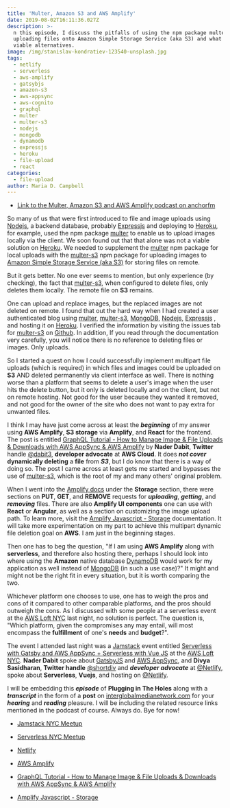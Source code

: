 ```yaml
---
title: 'Multer, Amazon S3 and AWS Amplify'
date: 2019-08-02T16:11:36.027Z
description: >-
  n this episode, I discuss the pitfalls of using the npm package multer-s3 for
  uploading files onto Amazon Simple Storage Service (aka S3) and what might be
  viable alternatives.
image: /img/stanislav-kondratiev-123540-unsplash.jpg
tags:
  - netlify
  - serverless
  - aws-amplify
  - gatsybjs
  - amazon-s3
  - aws-appsync
  - aws-cognito
  - graphql
  - multer
  - multer-s3
  - nodejs
  - mongodb
  - dynamodb
  - expressjs
  - heroku
  - file-upload
  - react
categories:
  - file-upload
author: Maria D. Campbell
---
```

- [Link to the Multer, Amazon S3 and AWS Amplify podcast on anchorfm](https://anchor.fm/maria-campbell/episodes/Multer--Amazon-S3-and-AWS-Amplify-e4qqmr)

So many of us that were first introduced to file and image uploads using [Nodejs](https://nodejs.org/en/), a backend database, probably [Expressjs](https://expressjs.com/) and deploying to [Heroku](https://www.heroku.com/), for example, used the npm package [multer](https://www.npmjs.com/package/multer) to enable us to upload images locally via the client. We soon found out that that alone was not a viable solution on [Heroku](https://www.heroku.com/). We needed to supplement the [multer](https://www.npmjs.com/package/multer) npm package for local uploads with the [multer-s3](https://www.npmjs.com/package/multer-s3) npm package for uploading images to [Amazon Simple Storage Service (aka S3)](https://aws.amazon.com/s3/) for storing files on remote.

But it gets better. No one ever seems to mention, but only experience (by checking), the fact that [multer-s3](https://www.npmjs.com/package/multer-s3), when configured to delete files, only deletes them locally. The remote file on **S3** remains.

One can upload and replace images, but the replaced images are not deleted on remote. I found that out the hard way when I had created a user authenticated blog using [multer](https://www.npmjs.com/package/multer), [multer-s3](https://www.npmjs.com/package/multer-s3), [MongoDB](https://www.mongodb.com/), [Nodejs](https://nodejs.org/en/), [Expressjs](https://expressjs.com/) , and hosting it on [Heroku](https://www.heroku.com/). I verified the information by visiting the issues tab for [multer-s3](https://www.npmjs.com/package/multer-s3) on [Github](https://github.com/). In addition, If you read through the documentation very carefully, you will notice there is no reference to deleting files or images. Only uploads.

So I started a quest on how I could successfully implement multipart file uploads (which is required) in which files and images could be uploaded on **S3** AND deleted permanently via client interface as well. There is nothing worse than a platform that seems to delete a user's image when the user hits the delete button, but it only is deleted locally and on the client, but not on remote hosting. Not good for the user because they wanted it removed, and not good for the owner of the site who does not want to pay extra for unwanted files.

I think I may have just come across at least the ***beginning*** of my answer using **AWS Amplify**, **S3 storage** via **Amplify**, and **React** for the frontend. The post is entitled [GraphQL Tutorial - How to Manage Image & File Uploads & Downloads with AWS AppSync & AWS Amplify](https://dev.to/dabit3/graphql-tutorial-how-to-manage-image-file-uploads-downloads-with-aws-appsync-aws-amplify-hga) by **Nader Dabit**, **Twitter** handle [@dabit3](https://twitter.com/dabit3),  **developer advocate** at **AWS Cloud**.  It does ***not cover*** **dynamically deleting** a **file** from ***S3***, but I do know that there is a way of doing so. The post I came across at least gets me started and bypasses the use of [multer-s3](https://www.npmjs.com/package/multer-s3), which is the root of my and many others' original problem. 

When I went into the [Amplify docs](https://amplify.aws/community/) under the **Storage** section, there were sections on **PUT**, **GET**, and **REMOVE** requests for ***uploading***, ***getting***, and ***removing*** files. There are also **Amplify UI components** one can use with **React** or **Angular**, as well as a section on customizing the image upload path. To learn more, visit the [Amplify Javascript - Storage](https://aws-amplify.github.io/docs/js/storage) documentation. It will take more experimentation on my part to achieve this multipart dynamic file deletion goal on **AWS**. I am just in the beginning stages.

Then one has to beg the question, "If I am using **AWS Amplify** along with **serverless**, and therefore also hosting there, perhaps I should look into where using the **Amazon** native database [DynamoDB](https://aws.amazon.com/dynamodb/) would work for my application as well instead of [MongoDB](https://www.mongodb.com/) (in such a use case)?" It might and might not be the right fit in every situation, but it is worth comparing the two.

Whichever platform one chooses to use, one has to weigh the pros and cons of it compared to other comparable platforms, and the pros should outweigh the cons. As I discussed with some people at a serverless event at the [AWS Loft NYC](https://aws.amazon.com/start-ups/loft/ny-loft/) last night, no solution is perfect. The question is, "Which platform, given the compromises any may entail, will most encompass the **fulfillment** of one's **needs** and **budget**?".

The event I attended last night was a [Jamstack](https://jamstack.org/) event entitled [Serverless with Gatsby and AWS AppSync + Serverless with Vue JS](https://www.meetup.com/JAMstack-nyc/events/261268213/) at the [AWS Loft NYC](https://aws.amazon.com/start-ups/loft/ny-loft/). **Nader Dabit** spoke about [GatsbyJS](gatsbyjs.org/) and [AWS AppSync](https://aws.amazon.com/appsync/), and **Divya Sasidharan**, **Twitter handle** [@shortdiv](https://twitter.com/shortdiv) and ***developer advocate*** at [@Netlify](https://twitter.com/Netlify), spoke about **Serverless**, **Vuejs**, and hosting on [@Netlify](https://twitter.com/Netlify).

I will be embedding this ***episode*** of **Plugging in The Holes** along with a ***transcript*** in the form of a **post** on [interglobalmedianetwork.com](https://www.interglobalmedianetwork.com/) for your ***hearing*** and ***reading*** pleasure. I will be including the related resource links mentioned in the podcast of course. Always do. Bye for now!

- [Jamstack NYC Meetup](https://www.meetup.com/JAMstack-nyc/)

- [Serverless NYC Meetup](https://www.meetup.com/Serverless-NYC/)

- [Netlify](https://www.netlify.com/)

- [AWS Amplify](https://aws-amplify.github.io/docs/js/start)

- [GraphQL Tutorial - How to Manage Image & File Uploads & Downloads with AWS AppSync & AWS Amplify](https://dev.to/dabit3/graphql-tutorial-how-to-manage-image-file-uploads-downloads-with-aws-appsync-aws-amplify-hga)

- [Amplify Javascript - Storage](https://aws-amplify.github.io/docs/js/storage)






